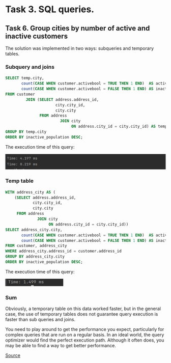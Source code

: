 # Task 3. SQL queries.

## 

## Task 6. Group cities by number of active and inactive customers
The solution was implemented in two ways: subqueries and temporary tables.

### Subquery and joins
```sql 
SELECT temp.city,
       count(CASE WHEN customer.activebool = TRUE THEN 1 END)  AS active_population,
       count(CASE WHEN customer.activebool = FALSE THEN 1 END) AS inactive_population
FROM customer
         JOIN (SELECT address.address_id,
                      city.city_id,
                      city.city
               FROM address
                        JOIN city
                             ON address.city_id = city.city_id) AS temp ON temp.address_id = customer.address_id
GROUP BY temp.city
ORDER BY inactive_population DESC;
```

The execution time of this query:

![img.png](addition/subquery_time.png)


### Temp table

```sql
WITH address_city AS (
    (SELECT address.address_id,
            city.city_id,
            city.city
     FROM address
              JOIN city
                   ON address.city_id = city.city_id))
SELECT address_city.city,
       count(CASE WHEN customer.activebool = TRUE THEN 1 END)  AS active_population,
       count(CASE WHEN customer.activebool = FALSE THEN 1 END) AS inactive_population
FROM customer, address_city
WHERE address_city.address_id = customer.address_id
GROUP BY address_city.city
ORDER BY inactive_population DESC;
```

The execution time of this query:

![img.png](addition/temp_table_time.png)

### Sum
Obviously, a temporary table on this data worked faster, but in the general case, the use of temporary tables does not guarantee
query execution is faster than sub queries and joins.

You need to play around to get the performance you expect, particularly for complex queries that are run on a regular basis.
In an ideal world, the query optimizer would find the perfect execution path. Although it often does, you may be able to find a way to get better performance.

[Source](https://stackoverflow.com/questions/11169550/is-there-a-performance-difference-between-cte-sub-query-temporary-table-or-ta/11169910#11169910)